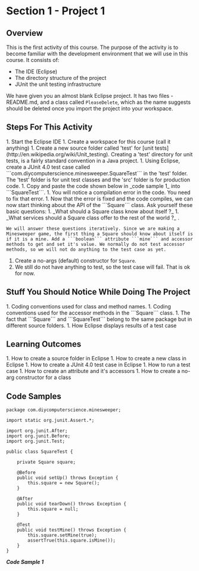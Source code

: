 <h1>Section 1 - Project 1</h1>

<h2>Overview</h2>

This is the first activity of this course. The purpose of the activity is to become familiar with the development environment that we will use in this course. It consists of:

 - The IDE (Eclipse)
 - The directory structure of the project
 - JUnit the unit testing infrastructure
 

We have given you an almost blank Eclipse project. It has two files - README.md, and a class called ```PleaseDelete```, which as the name suggests should be deleted once you import the project into your workspace.

<h2>Steps For This Activity</h2>
 1. Start the Eclipse IDE
 1. Create a workspace for this course (call it anything)
 1. Create a new source folder called 'test' for [unit tests](http://en.wikipedia.org/wiki/Unit_testing). Creating a 'test' directory for unit tests, is a fairly standard convention in a Java project.
 1. Using Eclipse, create a JUnit 4.0 test case called ```com.diycomputerscience.minesweeper.SquareTest``` in the 'test' folder. The 'test' folder is for unit test classes and the 'src' folder is for production code.
 1. Copy and paste the code shown below in _code sample 1_ into ```SquareTest```.
 1. You will notice a compilation error in the code. You need to fix that error.
 1. Now that the error is fixed and the code compiles, we can now start thinking about the API of the ```Square``` class. Ask yourself these basic questions: 
    1. _What should a Square class know about itself ?_  
    1. _What services should a Square class offer to the rest of the world ?_ . 
    
    We will answer these questions iteratively. Since we are making a Minesweeper game, the first thing a Square should know about itself is if it is a mine. Add a ```boolean``` attribute ```mine``` and accessor methods to get and set it's value. We normally do not test accessor methods, so we will not do anything to the test case as yet.
 1. Create a no-args (default) constructor for ```Square```.
 1. We still do not have anything to test, so the test case will fail. That is ok for now.

<h2>Stuff You Should Notice While Doing The Project</h2>
 1. Coding conventions used for class and method names.
 1. Coding conventions used for the accessor methods in the ```Square``` class.
 1. The fact that ```Square``` and ```SquareTest``` belong to the same package but in different source folders.
 1. How Eclipse displays results of a test case

<h2>Learning Outcomes</h2>
 1. How to create a source folder in Eclipse
 1. How to create a new class in Eclipse
 1. How to create a JUnit 4.0 test case in Eclipse
 1. How to run a test case
 1. How to create an attribute and it's accessors
 1. How to create a no-arg constructor for a class 


<h2>Code Samples</h2>

	package com.diycomputerscience.minesweeper;
	
	import static org.junit.Assert.*;
	
	import org.junit.After;
	import org.junit.Before;
	import org.junit.Test;
	
	public class SquareTest {
	
	    private Square square;
	
	    @Before 
	    public void setUp() throws Exception {
	        this.square = new Square();
	    }
	
	    @After
	    public void tearDown() throws Exception {
	        this.square = null;
	    }
	
	    @Test
	    public void testMine() throws Exception {
	        this.square.setMine(true);
	        assertTrue(this.square.isMine());
	    }
	}


**_Code Sample 1_**